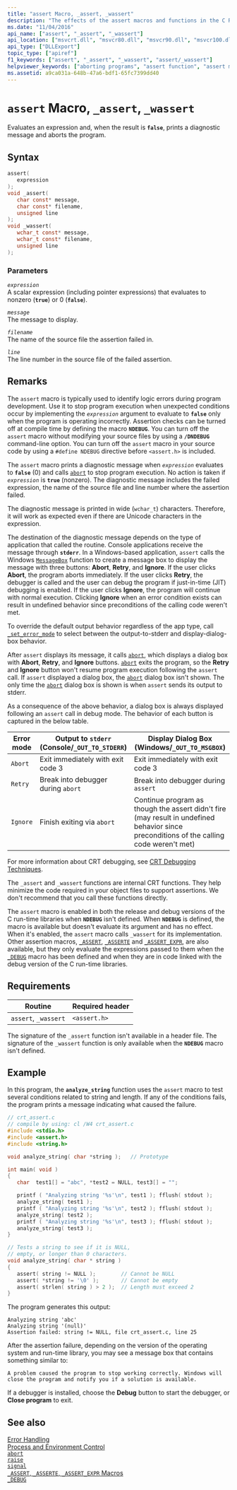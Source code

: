 ```yaml
---
title: "assert Macro, _assert, _wassert"
description: "The effects of the assert macros and functions in the C Runtime."
ms.date: "11/04/2016"
api_name: ["assert", "_assert", "_wassert"]
api_location: ["msvcrt.dll", "msvcr80.dll", "msvcr90.dll", "msvcr100.dll", "msvcr100_clr0400.dll", "msvcr110.dll", "msvcr110_clr0400.dll", "msvcr120.dll", "msvcr120_clr0400.dll", "ucrtbase.dll", "api-ms-win-crt-runtime-l1-1-0.dll"]
api_type: ["DLLExport"]
topic_type: ["apiref"]
f1_keywords: ["assert", "_assert", "_wassert", "assert/_wassert"]
helpviewer_keywords: ["aborting programs", "assert function", "assert macro"]
ms.assetid: a9ca031a-648b-47a6-bdf1-65fc7399dd40
---
```

# `assert` Macro, `_assert`, `_wassert`

Evaluates an expression and, when the result is **`false`**, prints a diagnostic message and aborts the program.

## Syntax

```C
assert(
   expression
);
void _assert(
   char const* message,
   char const* filename,
   unsigned line
);
void _wassert(
   wchar_t const* message,
   wchar_t const* filename,
   unsigned line
);
```

### Parameters

*`expression`*<br/>
A scalar expression (including pointer expressions) that evaluates to nonzero (**`true`**) or 0 (**`false`**).

*`message`*<br/>
The message to display.

*`filename`*<br/>
The name of the source file the assertion failed in.

*`line`*<br/>
The line number in the source file of the failed assertion.

## Remarks

The `assert` macro is typically used to identify logic errors during program development. Use it to stop program execution when unexpected conditions occur by implementing the *`expression`* argument to evaluate to **`false`** only when the program is operating incorrectly. Assertion checks can be turned off at compile time by defining the macro **`NDEBUG`**. You can turn off the `assert` macro without modifying your source files by using a **`/DNDEBUG`** command-line option. You can turn off the `assert` macro in your source code by using a `#define NDEBUG` directive before `<assert.h>` is included.

The `assert` macro prints a diagnostic message when *`expression`* evaluates to **`false`** (0) and calls [`abort`](abort.md) to stop program execution. No action is taken if *`expression`* is **`true`** (nonzero). The diagnostic message includes the failed expression, the name of the source file and line number where the assertion failed.

The diagnostic message is printed in wide (`wchar_t`) characters. Therefore, it will work as expected even if there are Unicode characters in the expression.

The destination of the diagnostic message depends on the type of application that called the routine. Console applications receive the message through **`stderr`**. In a Windows-based application, `assert` calls the Windows [`MessageBox`](/windows/win32/api/winuser/nf-winuser-messagebox) function to create a message box to display the message with three buttons: **Abort**, **Retry**, and **Ignore**. If the user clicks **Abort**, the program aborts immediately. If the user clicks **Retry**, the debugger is called and the user can debug the program if just-in-time (JIT) debugging is enabled. If the user clicks **Ignore**, the program will continue with normal execution. Clicking **Ignore** when an error condition exists can result in undefined behavior since preconditions of the calling code weren't met.

To override the default output behavior regardless of the app type, call [`_set_error_mode`](set-error-mode.md) to select between the output-to-stderr and display-dialog-box behavior.

After `assert` displays its message, it calls [`abort`](abort.md), which displays a dialog box with  **Abort**, **Retry**, and **Ignore** buttons. [`abort`](abort.md) exits the program, so the **Retry** and **Ignore** button won't resume program execution following the `assert` call. If `assert` displayed a dialog box, the [`abort`](abort.md) dialog box isn't shown. The only time the [`abort`](abort.md) dialog box is shown is when `assert` sends its output to stderr.

As a consequence of the above behavior, a dialog box is always displayed following an `assert` call in debug mode. The behavior of each button is captured in the below table.

|Error mode|Output to `stderr` (Console/`_OUT_TO_STDERR`)|Display Dialog Box (Windows/`_OUT_TO_MSGBOX`)|
|----------|----------------|------------------|
|`Abort`|Exit immediately with exit code 3|Exit immediately with exit code 3|
|`Retry`|Break into debugger during `abort`|Break into debugger during `assert`|
|`Ignore`|Finish exiting via `abort`|Continue program as though the assert didn't fire (may result in undefined behavior since preconditions of the calling code weren't met)|

For more information about CRT debugging, see [CRT Debugging Techniques](/visualstudio/debugger/crt-debugging-techniques).

The `_assert` and `_wassert` functions are internal CRT functions. They help minimize the code required in your object files to support assertions. We don't recommend that you call these functions directly.

The `assert` macro is enabled in both the release and debug versions of the C run-time libraries when **`NDEBUG`** isn't defined. When **`NDEBUG`** is defined, the macro is available but doesn't evaluate its argument and has no effect. When it's enabled, the `assert` macro calls `_wassert` for its implementation. Other assertion macros, [`_ASSERT`](assert-asserte-assert-expr-macros.md), [`_ASSERTE`](assert-asserte-assert-expr-macros.md) and [`_ASSERT_EXPR`](assert-asserte-assert-expr-macros.md), are also available, but they only evaluate the expressions passed to them when the [`_DEBUG`](../../c-runtime-library/debug.md) macro has been defined and when they are in code linked with the debug version of the C run-time libraries.

## Requirements

|Routine|Required header|
|-------------|---------------------|
|`assert`, `_wassert`|`<assert.h>`|

The signature of the `_assert` function isn't available in a header file. The signature of the `_wassert` function is only available when the **`NDEBUG`** macro isn't defined.

## Example

In this program, the **`analyze_string`** function uses the `assert` macro to test several conditions related to string and length. If any of the conditions fails, the program prints a message indicating what caused the failure.

```C
// crt_assert.c
// compile by using: cl /W4 crt_assert.c
#include <stdio.h>
#include <assert.h>
#include <string.h>

void analyze_string( char *string );   // Prototype

int main( void )
{
   char  test1[] = "abc", *test2 = NULL, test3[] = "";

   printf ( "Analyzing string '%s'\n", test1 ); fflush( stdout );
   analyze_string( test1 );
   printf ( "Analyzing string '%s'\n", test2 ); fflush( stdout );
   analyze_string( test2 );
   printf ( "Analyzing string '%s'\n", test3 ); fflush( stdout );
   analyze_string( test3 );
}

// Tests a string to see if it is NULL,
// empty, or longer than 0 characters.
void analyze_string( char * string )
{
   assert( string != NULL );        // Cannot be NULL
   assert( *string != '\0' );       // Cannot be empty
   assert( strlen( string ) > 2 );  // Length must exceed 2
}
```

The program generates this output:

```Output
Analyzing string 'abc'
Analyzing string '(null)'
Assertion failed: string != NULL, file crt_assert.c, line 25
```

After the assertion failure, depending on the version of the operating system and run-time library, you may see a message box that contains something similar to:

```Output
A problem caused the program to stop working correctly. Windows will close the program and notify you if a solution is available.
```

If a debugger is installed, choose the **Debug** button to start the debugger, or **Close program** to exit.

## See also

[Error Handling](../../c-runtime-library/error-handling-crt.md)<br/>
[Process and Environment Control](../../c-runtime-library/process-and-environment-control.md)<br/>
[`abort`](abort.md)<br/>
[`raise`](raise.md)<br/>
[`signal`](signal.md)<br/>
[`_ASSERT`, `_ASSERTE`, `_ASSERT_EXPR` Macros](assert-asserte-assert-expr-macros.md)<br/>
[`_DEBUG`](../../c-runtime-library/debug.md)<br/>
